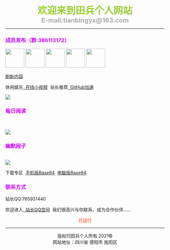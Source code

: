 
<CENTER><FONT color=YellowGreen style="FILTER: blur(add=1,direction=40,strength=10); FONT-SIZE: 30px; FONT-WEIGHT: bolder; POSITION: relative; WIDTH: 500px">欢迎来到田兵个人网站</FONT></CENTER>   

<CENTER><FONT color=DarkGray style="FILTER: blur(add=1,direction=40,strength=10); FONT-SIZE: 20px; FONT-WEIGHT: bolder; POSITION: relative; WIDTH: 500px">E-mail:tianbingyx@163.com</FONT></CENTER>

----------

<font size="" color="#cc00ff"><h3>成员发布（群:386113172）</h3></font>

<img src="https://cdn.jsdelivr.net/gh/ttbb1978/tbsc@tb01/error_tb.jpg" width="60" height="60"/> <img src="https://q1.qlogo.cn/g?b=qq&amp;nk=2358429597&amp;s=640" width="60" height="60"/> <img src="https://q1.qlogo.cn/g?b=qq&amp;nk=2409495157&amp;s=640" width="60" height="60"/> <img src="https://q1.qlogo.cn/g?b=qq&amp;nk=2321689620&amp;s=640" width="60" height="60"/> <img src="https://q1.qlogo.cn/g?b=qq&amp;nk=1040458166&amp;s=640" width="60" height="60"/>
<style type="text/css">
</style>

<a href="javascript:location.reload();">刷新内容</a>

休闲娱乐<a href="https://www.lefu.men/dy">&nbsp;&nbsp;在线小视频</a>&nbsp;&nbsp;站长推荐<a href="https://gh.api.99988866.xyz/">&nbsp;&nbsp;GitHub加速</a>

<p><img src="https://api.vvhan.com/api/bing?type=" width="" height="" /></p>

<font size="" color="#cc00ff"><h3>每日阅读</h3></font>

<script type="text/javascript" src="https://api.vvhan.com/api/ian?type=js"></script>
<script>ishan()</script>
<br>
<p><img src="https://api.vvhan.com/api/acgimg?type=" width="" height="" /></p>

<font size="" color="#cc00ff"><h3>幽默段子</h3></font>

<script type="text/javascript" src="https://api.vvhan.com/api/xh?type=js">
</script><script>ishan()</script>
<br>
<img src="https://api.vvhan.com/api/ip?s=">

下载专区&nbsp;&nbsp;<a href="https://cdn.jsdelivr.net/gh/ttbb1978/tbsc@tb01/Base64%E7%BC%96%E7%A0%81.apk">手机版Base64</a>&nbsp;&nbsp;<a href="https://cdn.jsdelivr.net/gh/ttbb1978/tbsc@tb01/Base64%E7%BC%96%E7%A0%81.rar">电脑版Base64</a>

<font size="" color="#cc00ff"><h3>联系方式</h3></font>

<p>站长QQ:765931440</p>

<p>欢迎进入<a href="https://user.qzone.qq.com/765931440">&nbsp;&nbsp;站长QQ空间</a>&nbsp;&nbsp;我们很高兴与你联系，成为合作伙伴……</p>

<center><font color="#ff3300"><span><i class="fa fa-cog fa-spin"></i></span> 已运行
							<span id="aa"></span>
							<script language=javascript>
								//document.write(""); 
								function show_date_time() {
									window.setTimeout("show_date_time()", 1000);
									timeold = ((new Date()).getTime() - (new Date("04/24/2021 00:00:00")).getTime());
									sectimeold = timeold / 1000
									secondsold = Math.floor(sectimeold);
									msPerDay = 24 * 60 * 60 * 1000
									e_daysold = timeold / msPerDay
									daysold = Math.floor(e_daysold);
									e_hrsold = (e_daysold - daysold) * 24;
									hrsold = Math.floor(e_hrsold);
									e_minsold = (e_hrsold - hrsold) * 60;
									minsold = Math.floor((e_hrsold - hrsold) * 60);
									seconds = Math.floor((e_minsold - minsold) * 60);
									aa.innerHTML = "" + daysold + "天 " + hrsold + "小时 " + minsold + "分 " + seconds +
										"秒 ";
								}
								show_date_time();
							</script></font></center>


----------

<center>版权归田兵个人所有 2021©</center>

<center>网站地址：四川省 德阳市 旌阳区</center>

<audio autoplay="autoplay">
<source src="https://api.uomg.com/api/rand.music?sort=热歌榜" type="audio/mpeg">
</audio>
